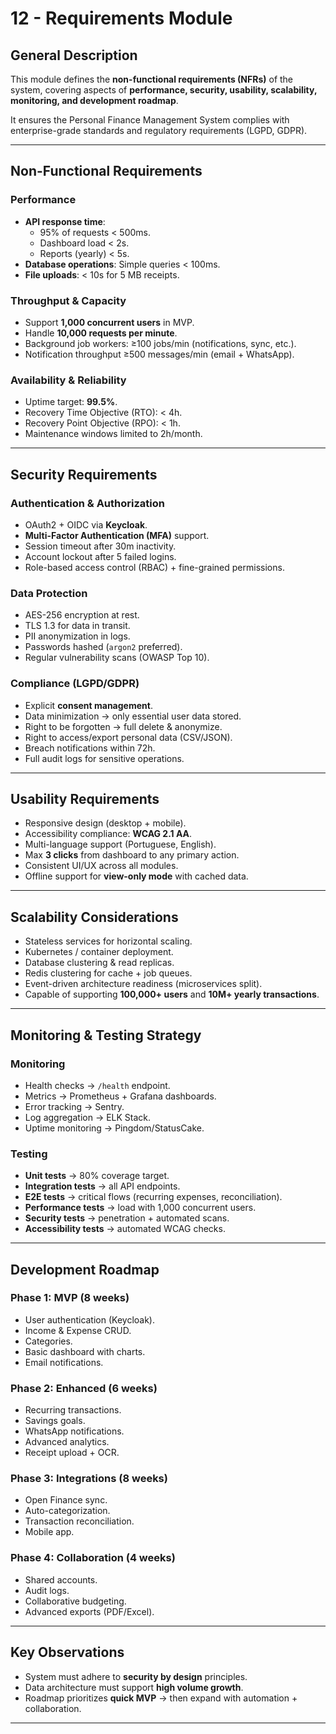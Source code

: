 # 12 - Requirements Module

## General Description

This module defines the **non-functional requirements (NFRs)** of the system, covering aspects of **performance, security, usability, scalability, monitoring, and development roadmap**.

It ensures the Personal Finance Management System complies with enterprise-grade standards and regulatory requirements (LGPD, GDPR).

---

## Non-Functional Requirements

### Performance

- **API response time**:
  - 95% of requests < 500ms.
  - Dashboard load < 2s.
  - Reports (yearly) < 5s.
- **Database operations**: Simple queries < 100ms.
- **File uploads**: < 10s for 5 MB receipts.

### Throughput & Capacity

- Support **1,000 concurrent users** in MVP.
- Handle **10,000 requests per minute**.
- Background job workers: ≥100 jobs/min (notifications, sync, etc.).
- Notification throughput ≥500 messages/min (email + WhatsApp).

### Availability & Reliability

- Uptime target: **99.5%**.
- Recovery Time Objective (RTO): < 4h.
- Recovery Point Objective (RPO): < 1h.
- Maintenance windows limited to 2h/month.

---

## Security Requirements

### Authentication & Authorization

- OAuth2 + OIDC via **Keycloak**.
- **Multi-Factor Authentication (MFA)** support.
- Session timeout after 30m inactivity.
- Account lockout after 5 failed logins.
- Role-based access control (RBAC) + fine-grained permissions.

### Data Protection

- AES-256 encryption at rest.
- TLS 1.3 for data in transit.
- PII anonymization in logs.
- Passwords hashed (`argon2` preferred).
- Regular vulnerability scans (OWASP Top 10).

### Compliance (LGPD/GDPR)

- Explicit **consent management**.
- Data minimization → only essential user data stored.
- Right to be forgotten → full delete & anonymize.
- Right to access/export personal data (CSV/JSON).
- Breach notifications within 72h.
- Full audit logs for sensitive operations.

---

## Usability Requirements

- Responsive design (desktop + mobile).
- Accessibility compliance: **WCAG 2.1 AA**.
- Multi-language support (Portuguese, English).
- Max **3 clicks** from dashboard to any primary action.
- Consistent UI/UX across all modules.
- Offline support for **view-only mode** with cached data.

---

## Scalability Considerations

- Stateless services for horizontal scaling.
- Kubernetes / container deployment.
- Database clustering & read replicas.
- Redis clustering for cache + job queues.
- Event-driven architecture readiness (microservices split).
- Capable of supporting **100,000+ users** and **10M+ yearly transactions**.

---

## Monitoring & Testing Strategy

### Monitoring

- Health checks → `/health` endpoint.
- Metrics → Prometheus + Grafana dashboards.
- Error tracking → Sentry.
- Log aggregation → ELK Stack.
- Uptime monitoring → Pingdom/StatusCake.

### Testing

- **Unit tests** → 80% coverage target.
- **Integration tests** → all API endpoints.
- **E2E tests** → critical flows (recurring expenses, reconciliation).
- **Performance tests** → load with 1,000 concurrent users.
- **Security tests** → penetration + automated scans.
- **Accessibility tests** → automated WCAG checks.

---

## Development Roadmap

### Phase 1: MVP (8 weeks)

- User authentication (Keycloak).
- Income & Expense CRUD.
- Categories.
- Basic dashboard with charts.
- Email notifications.

### Phase 2: Enhanced (6 weeks)

- Recurring transactions.
- Savings goals.
- WhatsApp notifications.
- Advanced analytics.
- Receipt upload + OCR.

### Phase 3: Integrations (8 weeks)

- Open Finance sync.
- Auto-categorization.
- Transaction reconciliation.
- Mobile app.

### Phase 4: Collaboration (4 weeks)

- Shared accounts.
- Audit logs.
- Collaborative budgeting.
- Advanced exports (PDF/Excel).

---

## Key Observations

- System must adhere to **security by design** principles.
- Data architecture must support **high volume growth**.
- Roadmap prioritizes **quick MVP** → then expand with automation + collaboration.

---
